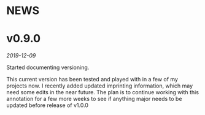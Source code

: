 # NEWS

# v0.9.0

*2019-12-09*

Started documenting versioning.

This current version has been tested and played with in a few of my projects now. I recently added updated imprinting information, which may need some edits in the near future. The plan is to continue working with this annotation for a few more weeks to see if anything major needs to be updated before release of v1.0.0